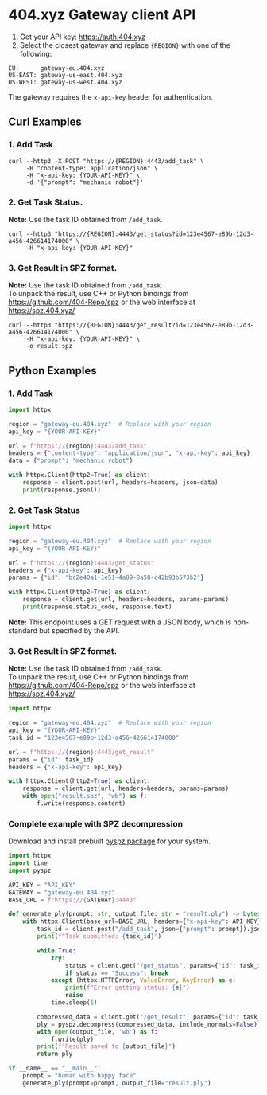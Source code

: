 # 404.xyz Gateway client API

1) Get your API key: https://auth.404.xyz
2) Select the closest gateway and replace `{REGION}` with one of the following:
```
EU:      gateway-eu.404.xyz
US-EAST: gateway-us-east.404.xyz
US-WEST: gateway-us-west.404.xyz
```

The gateway requires the `x-api-key` header for authentication.

## Curl Examples

### 1. Add Task
```console
curl --http3 -X POST "https://{REGION}:4443/add_task" \
     -H "content-type: application/json" \
     -H "x-api-key: {YOUR-API-KEY}" \
     -d '{"prompt": "mechanic robot"}'
```

### 2. Get Task Status.
**Note:** Use the task ID obtained from `/add_task`.
```console
curl --http3 "https://{REGION}:4443/get_status?id=123e4567-e89b-12d3-a456-426614174000" \
     -H "x-api-key: {YOUR-API-KEY}"
```

### 3. Get Result in SPZ format.
**Note:** Use the task ID obtained from `/add_task`.<br>
To unpack the result, use C++ or Python bindings from https://github.com/404-Repo/spz or the web interface at https://spz.404.xyz/

```console
curl --http3 "https://{REGION}:4443/get_result?id=123e4567-e89b-12d3-a456-426614174000" \
     -H "x-api-key: {YOUR-API-KEY}" \
     -o result.spz
```

## Python Examples

### 1. Add Task
```python
import httpx

region = "gateway-eu.404.xyz"  # Replace with your region
api_key = "{YOUR-API-KEY}"

url = f"https://{region}:4443/add_task"
headers = {"content-type": "application/json", "x-api-key": api_key}
data = {"prompt": "mechanic robot"}

with httpx.Client(http2=True) as client:
    response = client.post(url, headers=headers, json=data)
    print(response.json())
```

### 2. Get Task Status
```python
import httpx

region = "gateway-eu.404.xyz"  # Replace with your region
api_key = "{YOUR-API-KEY}"

url = f"https://{region}:4443/get_status"
headers = {"x-api-key": api_key}
params = {"id": "bc2e40a1-1e51-4a09-8a58-c42b93b573b2"}

with httpx.Client(http2=True) as client:
    response = client.get(url, headers=headers, params=params)
    print(response.status_code, response.text)
```

**Note:** This endpoint uses a GET request with a JSON body, which is non-standard but specified by the API.

### 3. Get Result in SPZ format.
**Note:** Use the task ID obtained from `/add_task`.<br>
To unpack the result, use C++ or Python bindings from https://github.com/404-Repo/spz or the web interface at https://spz.404.xyz/

```python
import httpx

region = "gateway-eu.404.xyz"  # Replace with your region
api_key = "{YOUR-API-KEY}"
task_id = "123e4567-e89b-12d3-a456-426614174000"

url = f"https://{region}:4443/get_result"
params = {"id": task_id}
headers = {"x-api-key": api_key}

with httpx.Client(http2=True) as client:
    response = client.get(url, headers=headers, params=params)
    with open("result.spz", "wb") as f:
        f.write(response.content)
```


### Complete example with SPZ decompression
Download and install prebuilt [pyspz package](https://github.com/404-Repo/spz/releases) for your system.
```Python
import httpx
import time
import pyspz

API_KEY = "API_KEY"
GATEWAY = "gateway-eu.404.xyz"
BASE_URL = f"https://{GATEWAY}:4443"

def generate_ply(prompt: str, output_file: str = "result.ply") -> bytes:
    with httpx.Client(base_url=BASE_URL, headers={"x-api-key": API_KEY}) as client:
        task_id = client.post("/add_task", json={"prompt": prompt}).json()["id"]
        print(f"Task submitted: {task_id}")

        while True:
            try:
                status = client.get("/get_status", params={"id": task_id}).json()["status"]
                if status == "Success": break
            except (httpx.HTTPError, ValueError, KeyError) as e:
                print(f"Error getting status: {e}")
                raise
            time.sleep(1)

        compressed_data = client.get("/get_result", params={"id": task_id}).content
        ply = pyspz.decompress(compressed_data, include_normals=False)
        with open(output_file, 'wb') as f:
            f.write(ply)
        print(f"Result saved to {output_file}")
        return ply

if __name__ == "__main__":
    prompt = "human with happy face"
    generate_ply(prompt=prompt, output_file="result.ply")
```
